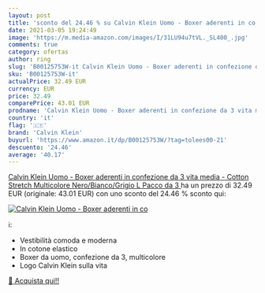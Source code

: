 ```yaml
---
layout: post
title: 'sconto del 24.46 % su Calvin Klein Uomo - Boxer aderenti in co  '
date: 2021-03-05 19:24:49
image: 'https://m.media-amazon.com/images/I/31LU94u7tVL._SL400_.jpg'
comments: true
category: ofertas
author: ring
slug: 'B00125753W-it Calvin Klein Uomo - Boxer aderenti in confezione da 3 vita...'
sku: 'B00125753W-it'
actualPrice: 32.49 EUR
currency: EUR
price: 32.49
comparePrice: 43.01 EUR
prodname: 'Calvin Klein Uomo - Boxer aderenti in confezione da 3 vita media - Cotton Stretch  Multicolore  Nero/Bianco/Grigio   L   Pacco da 3 '
country: 'it'
flag: '🇮🇹'
brand: 'Calvin Klein'
buyurl: 'https://www.amazon.it/dp/B00125753W/?tag=tolees00-21'
descuento: '24.46'
average: '40.17'
---
```


[Calvin Klein Uomo - Boxer aderenti in confezione da 3 vita media - Cotton Stretch  Multicolore  Nero/Bianco/Grigio   L   Pacco da 3 ](https://www.amazon.it/dp/B00125753W/?tag=tolees00-21) ha un prezzo di 32.49 EUR (originale: 43.01 EUR) con uno sconto del 24.46 % sconto qui:

[![Calvin Klein Uomo - Boxer aderenti in co](https://m.media-amazon.com/images/I/31LU94u7tVL._SL400_.jpg)](https://www.amazon.it/dp/B00125753W/?tag=tolees00-21)

ℹ️:

- Vestibilità comoda e moderna
- In cotone elastico
- Boxer da uomo, confezione da 3, multicolore
- Logo Calvin Klein sulla vita

[🛒 Acquista qui!!](https://www.amazon.it/dp/B00125753W/?tag=tolees00-21)

